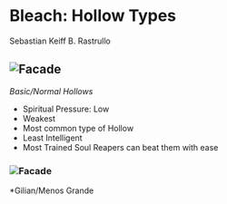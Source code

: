 # **Bleach: Hollow Types**
Sebastian Keiff B. Rastrullo
## ![Facade](https://www.google.com/url?sa=i&url=https%3A%2F%2Fbleach.fandom.com%2Fwiki%2FList_of_Hollows&psig=AOvVaw2wkdRGrcI0KBNBii4VjWlY&ust=1701744371726000&source=images&cd=vfe&opi=89978449&ved=0CBIQjRxqFwoTCKCQ-Jrl9IIDFQAAAAAdAAAAABAa)
*Basic/Normal Hollows*

- Spiritual Pressure: Low
- Weakest
- Most common type of Hollow
- Least Intelligent
- Most Trained Soul Reapers can beat them with ease


### ![Facade](https://www.google.com/url?sa=i&url=https%3A%2F%2Fwww.quora.com%2FWhat-are-Hollows-in-Bleach-and-how-are-they-created&psig=AOvVaw2wkdRGrcI0KBNBii4VjWlY&ust=1701744371726000&source=images&cd=vfe&opi=89978449&ved=0CBIQjRxqFwoTCKCQ-Jrl9IIDFQAAAAAdAAAAABAQ)
*Gilian/Menos Grande
